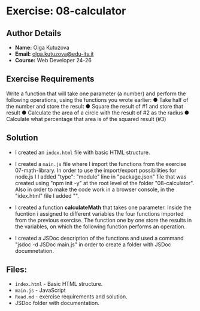 # Exercise: 08-calculator

## Author Details
- **Name:** Olga Kutuzova  
- **Email:** olga.kutuzova@edu-its.it  
- **Course:** Web Developer 24-26


## Exercise Requirements 
Write a function that will take one parameter (a number) and perform the 
following operations, using the functions you wrote earlier:
● Take half of the number and store the result
● Square the result of #1 and store that result
● Calculate the area of a circle with the result of #2 as the radius
● Calculate what percentage that area is of the squared result (#3)

## Solution
- I created an `index.html` file with basic HTML structure.
- I created a `main.js` file where I import the functions from the exercise 07-math-library. In order to use the import/export possibilities for node.js I  I added "type": "module" line in "package.json" file that was created using "npm init -y" at the root level of the folder "08-calculator". Also in order to make the code work in a browser console, in the "idex.html" file I added  "<script type="module" src="./script/main.js"></script>". 

- I created a function __calculateMath__ that takes one parameter. Inside the fucntion i assigned to different variables the four functions imported from the previous exercise. The function one by one store the results in the variables, on which the following function performs an operation. 

- I created a JSDoc description of the functions and used a command "jsdoc -d JSDoc main.js" in order to create a folder with JSDoc documnetation. 

## Files:
- `index.html` - Basic HTML structure.
- `main.js` - JavaScript 
- `Read.md` - exercise requirements and solution. 
- JSDoc folder with documentation.